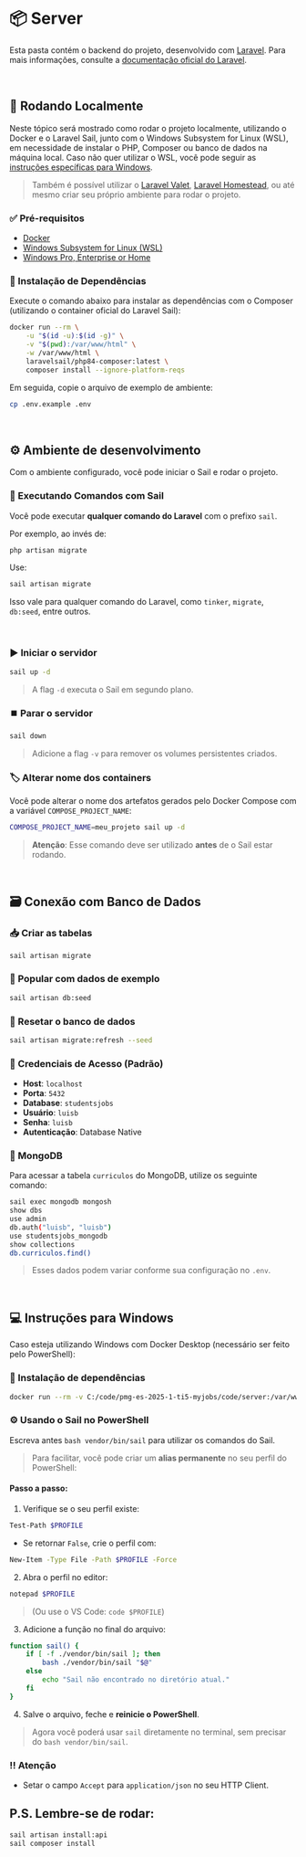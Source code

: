 # 📦 Server

Esta pasta contém o backend do projeto, desenvolvido com [Laravel](https://laravel.com). Para mais informações, consulte a [documentação oficial do Laravel](https://laravel.com/docs).

<br>

## 🚀 Rodando Localmente

Neste tópico será mostrado como rodar o projeto localmente, utilizando o Docker e o Laravel Sail, junto com o Windows Subsystem for Linux (WSL), em necessidade de instalar o PHP, Composer ou banco de dados na máquina local. Caso não quer utilizar o WSL, você pode seguir as [instruções específicas para Windows](#💻-instruções-para-windows).

> Também é possível utilizar o [Laravel Valet](https://laravel.com/docs/valet), [Laravel Homestead](https://laravel.com/docs/homestead), ou até mesmo criar seu próprio ambiente para rodar o projeto.

### ✅ Pré-requisitos

-   [Docker](https://www.docker.com/products/docker-desktop)
-   [Windows Subsystem for Linux (WSL)](https://docs.microsoft.com/pt-br/windows/wsl/install)
-   [Windows Pro, Enterprise or Home](https://docs.microsoft.com/pt-br/windows/wsl/install#installing-wsl-on-windows-10)

### 🔧 Instalação de Dependências

Execute o comando abaixo para instalar as dependências com o Composer (utilizando o container oficial do Laravel Sail):

```bash
docker run --rm \
    -u "$(id -u):$(id -g)" \
    -v "$(pwd):/var/www/html" \
    -w /var/www/html \
    laravelsail/php84-composer:latest \
    composer install --ignore-platform-reqs
```

Em seguida, copie o arquivo de exemplo de ambiente:

```bash
cp .env.example .env
```

<br>

## ⚙️ Ambiente de desenvolvimento

Com o ambiente configurado, você pode iniciar o Sail e rodar o projeto.

### 🧩 Executando Comandos com Sail

Você pode executar **qualquer comando do Laravel** com o prefixo `sail`.

Por exemplo, ao invés de:

```bash
php artisan migrate
```

Use:

```bash
sail artisan migrate
```

Isso vale para qualquer comando do Laravel, como `tinker`, `migrate`, `db:seed`, entre outros.

<br>

### ▶️ Iniciar o servidor

```bash
sail up -d
```

> A flag `-d` executa o Sail em segundo plano.

### ⏹️ Parar o servidor

```bash
sail down
```

> Adicione a flag `-v` para remover os volumes persistentes criados.

### 🏷️ Alterar nome dos containers

Você pode alterar o nome dos artefatos gerados pelo Docker Compose com a variável `COMPOSE_PROJECT_NAME`:

```bash
COMPOSE_PROJECT_NAME=meu_projeto sail up -d
```

> **Atenção**: Esse comando deve ser utilizado **antes** de o Sail estar rodando.

<br>

## 🗃️ Conexão com Banco de Dados

### 📥 Criar as tabelas

```bash
sail artisan migrate
```

### 🌱 Popular com dados de exemplo

```bash
sail artisan db:seed
```

### 🔄 Resetar o banco de dados

```bash
sail artisan migrate:refresh --seed
```

### 🔐 Credenciais de Acesso (Padrão)

-   **Host**: `localhost`
-   **Porta**: `5432`
-   **Database**: `studentsjobs`
-   **Usuário**: `luisb`
-   **Senha**: `luisb`
-   **Autenticação**: Database Native

### 🌿 MongoDB

Para acessar a tabela `curriculos` do MongoDB, utilize os seguinte comando:

```bash
sail exec mongodb mongosh
show dbs
use admin
db.auth("luisb", "luisb")
use studentsjobs_mongodb
show collections
db.curriculos.find()
```

> Esses dados podem variar conforme sua configuração no `.env`.

<br>

## 💻 Instruções para Windows

Caso esteja utilizando Windows com Docker Desktop (necessário ser feito pelo PowerShell):

### 🧩 Instalação de dependências

```bash
docker run --rm -v C:/code/pmg-es-2025-1-ti5-myjobs/code/server:/var/www/html -w /var/www/html laravelsail/php83-composer:latest composer install --ignore-platform-reqs
```

### ⚙️ Usando o Sail no PowerShell

Escreva antes `bash vendor/bin/sail` para utilizar os comandos do Sail.

> Para facilitar, você pode criar um **alias permanente** no seu perfil do PowerShell:

#### Passo a passo:

1. Verifique se o seu perfil existe:

```bash
Test-Path $PROFILE
```

-   Se retornar `False`, crie o perfil com:

```bash
New-Item -Type File -Path $PROFILE -Force
```

2. Abra o perfil no editor:

```bash
notepad $PROFILE
```

> (Ou use o VS Code: `code $PROFILE`)

3. Adicione a função no final do arquivo:

```bash
function sail() {
    if [ -f ./vendor/bin/sail ]; then
        bash ./vendor/bin/sail "$@"
    else
        echo "Sail não encontrado no diretório atual."
    fi
}
```

4. Salve o arquivo, feche e **reinicie o PowerShell**.

> Agora você poderá usar `sail` diretamente no terminal, sem precisar do `bash vendor/bin/sail`.

### ‼️ Atenção

-   Setar o campo `Accept` para `application/json` no seu HTTP Client.

## P.S. Lembre-se de rodar:

```bash
sail artisan install:api
sail composer install
```
